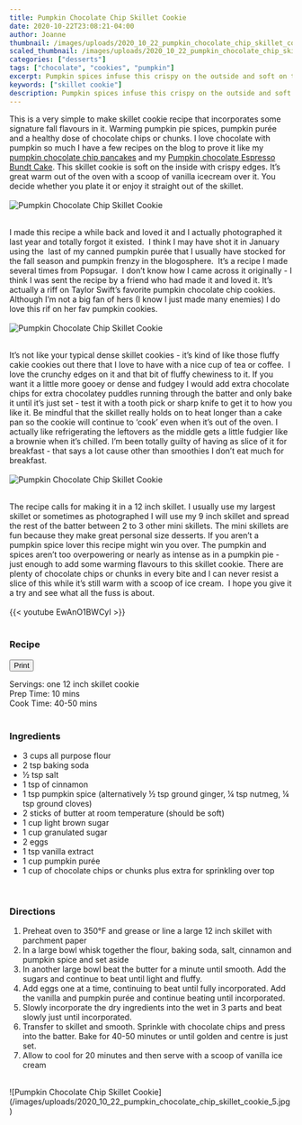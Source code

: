 ```yaml
---
title: Pumpkin Chocolate Chip Skillet Cookie
date: 2020-10-22T23:08:21-04:00
author: Joanne
thumbnail: /images/uploads/2020_10_22_pumpkin_chocolate_chip_skillet_cookie_1.jpg
scaled_thumbnail: /images/uploads/2020_10_22_pumpkin_chocolate_chip_skillet_cookie_0.jpg
categories: ["desserts"]
tags: ["chocolate", "cookies", "pumpkin"]
excerpt: Pumpkin spices infuse this crispy on the outside and soft on the inside skillet cookie
keywords: ["skillet cookie"]
description: Pumpkin spices infuse this crispy on the outside and soft on the inside skillet cookie
---
```

<span class="blog-text">

This is a very simple to make skillet cookie recipe that incorporates some signature fall flavours in it. Warming pumpkin pie spices, pumpkin purée and a healthy dose of chocolate chips or chunks. I love chocolate with pumpkin so much I have a few recipes on the blog to prove it like my [pumpkin chocolate chip pancakes](https://www.oliveandmango.com/pumpkin-chocolate-chip-pancakes/) and my [Pumpkin chocolate Espresso Bundt Cake](https://www.oliveandmango.com/pumpkin-espresso-bundt-cake-with-a-chocolate-espresso-rum-glaze/). This skillet cookie is soft on the inside with crispy edges. It’s great warm out of the oven with a scoop of vanilla icecream over it. You decide whether you plate it or enjoy it straight out of the skillet. 
</br>
</br>
![Pumpkin Chocolate Chip Skillet Cookie](/images/uploads/2020_10_22_pumpkin_chocolate_chip_skillet_cookie_2.jpg)
</br>
</br>

I made this recipe a while back and loved it and I actually photographed it last year and totally forgot it existed.  I think I may have shot it in January using the  last of my canned pumpkin purée that I usually have stocked for the fall season and pumpkin frenzy in the blogosphere.  It’s a recipe I made several times from Popsugar.  I don’t know how I came across it originally - I think I was sent the recipe by a friend who had made it and loved it. It’s actually a riff on Taylor Swift’s favorite pumpkin chocolate chip cookies. Although I’m not a big fan of hers (I know I just made many enemies) I do love this rif on her fav pumpkin cookies. 
</br>
</br>
![Pumpkin Chocolate Chip Skillet Cookie](/images/uploads/2020_10_22_pumpkin_chocolate_chip_skillet_cookie_3.jpg)
</br>
</br>

It’s not like your typical dense skillet cookies - it’s kind of like those fluffy cakie cookies out there that I love to have with a nice cup of tea or coffee.  I love the crunchy edges on it and that bit of fluffy chewiness to it. If you want it a little more gooey or dense and fudgey I would add extra chocolate chips for extra chocolatey puddles running through the batter and only bake it until it’s just set - test it with a tooth pick or sharp knife to get it to how you like it. Be mindful that the skillet really holds on to heat longer than a cake pan so the cookie will continue to ‘cook’ even when it’s out of the oven. I actually like refrigerating the leftovers as the middle gets a little fudgier like a brownie when it’s chilled. I’m been totally guilty of having as slice of it for breakfast - that says a lot cause other than smoothies I don’t eat much for breakfast. 
</br>
</br>
![Pumpkin Chocolate Chip Skillet Cookie](/images/uploads/2020_10_22_pumpkin_chocolate_chip_skillet_cookie_4.jpg)
</br>
</br>

The recipe calls for making it in a 12 inch skillet. I usually use my largest skillet or sometimes as photographed I will use my 9 inch skillet and spread the rest of the batter between 2 to 3 other mini skillets. The mini skillets are fun because they make great personal size desserts. If you aren’t a pumpkin spice lover this recipe might win you over. The pumpkin and spices aren’t too overpowering or nearly as intense as in a pumpkin pie - just enough to add some warming flavours to this skillet cookie. There are plenty of chocolate chips or chunks in every bite and I can never resist a slice of this while it’s still warm with a scoop of ice cream.  I hope you give it a try and see what all the fuss is about. 
</br>
</br>
{{< youtube EwAnO1BWCyI >}}
</br>
</br>
</span>

### Recipe
<div print_button><form>
<input type="button" value="Print" class="btn__print" onClick="window.print()">
</form></div>

<div>Servings: <span itemprop="recipeYield">one 12 inch skillet cookie </div>
<div>Prep Time: <meta itemprop="prepTime" content="PT10M">10 mins</div>
<div>Cook Time: <meta itemprop="cookTime" content="PT50M">40-50 mins</div>
</br>

### Ingredients

* <span itemprop="recipeIngredient">3 cups all purpose flour</span>
* <span itemprop="recipeIngredient">2 tsp baking soda </span>
* <span itemprop="recipeIngredient">&frac12; tsp salt </span>
* <span itemprop="recipeIngredient">1 tsp of cinnamon </span>
* <span itemprop="recipeIngredient">1 tsp pumpkin spice (alternatively &frac12; tsp ground ginger, &frac14; tsp nutmeg, &frac14; tsp ground cloves)</span> 
* <span itemprop="recipeIngredient">2 sticks of butter at room temperature (should be soft)</span>
* <span itemprop="recipeIngredient">1 cup light brown sugar  </span>
* <span itemprop="recipeIngredient">1 cup granulated sugar </span>
* <span itemprop="recipeIngredient">2 eggs </span>
* <span itemprop="recipeIngredient">1 tsp vanilla extract </span>
* <span itemprop="recipeIngredient">1 cup pumpkin purée </span>
* <span itemprop="recipeIngredient">1 cup of chocolate chips or chunks plus extra for sprinkling over top </span>
</br>

### Directions

1. Preheat oven to 350°F and grease or line a large 12 inch skillet with parchment paper 
1. In a large bowl whisk together the flour, baking 
soda, salt, cinnamon and pumpkin spice and set aside 
1. In another large bowl beat the butter for a minute until smooth. Add the sugars and continue to beat until light and fluffy.
2. Add eggs one at a time, continuing to beat until fully incorporated. Add the vanilla and pumpkin purée and continue beating until incorporated. 
3. Slowly incorporate the dry ingredients into the wet in 3 parts and beat slowly just until incorporated. 
4. Transfer to skillet and smooth. Sprinkle with chocolate chips and press into the batter. Bake for 40-50 minutes or until golden and centre is just set.
5. Allow to cool for 20 minutes and then serve with a scoop of vanilla ice cream

</br>
![Pumpkin Chocolate Chip Skillet Cookie](/images/uploads/2020_10_22_pumpkin_chocolate_chip_skillet_cookie_5.jpg)